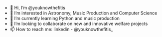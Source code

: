 - 👋 Hi, I’m @youknowthefitis
- 👀 I’m interested in Astronomy, Music Production and Computer Science
- 🌱 I’m currently learning Python and music production
- 💞️ I’m looking to collaborate on new and innovative welfare projects
- 📫 How to reach me: linkedin - @youknowthefitis_

<!---
youknowthefitis/youknowthefitis is a ✨ special ✨ repository because its `README.md` (this file) appears on your GitHub profile.
You can click the Preview link to take a look at your changes.
--->
